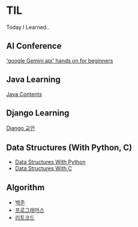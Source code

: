 # TIL
Today I Learned..

## AI Conference
['google Gemini api' hands on for beginners](https://github.com/AMinSC/TIL/JejuConference/BuildwithAI)


## Java Learning
[Java Contents](https://github.com/AMinSC/TIL/tree/main/JavaLearning)

## Django Learning
[Django 교안](https://github.com/AMinSC/TIL/blob/main/django-laerning/teaching-plan/Django%EA%B5%90%EC%95%88.md)

## Data Structures (With Python, C)
- [Data Structures With Python]()
- [Data Structures With C]()


## Algorithm
- [백준](https://github.com/AMinSC/TIL/tree/main/%EB%B0%B1%EC%A4%80)
- [프로그래머스](https://github.com/AMinSC/TIL/tree/main/%ED%94%84%EB%A1%9C%EA%B7%B8%EB%9E%98%EB%A8%B8%EC%8A%A4)
- [리트코드](https://github.com/AMinSC/TIL/tree/main/LeetCode)
